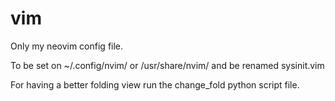 # vim

Only my neovim config file. 

To be set on ~/.config/nvim/
or /usr/share/nvim/ and be renamed sysinit.vim

For having a better folding view run the change_fold python script file.
